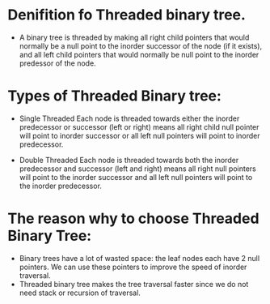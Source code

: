 # Denifition fo Threaded binary tree. 
  - A binary tree is threaded by making all right child pointers that would normally be a null point to the inorder successor of the node (if it exists), 
  and all left child pointers that would normally be null point to the inorder predessor of the node. 
  
  
# Types of Threaded Binary tree:
  - Single Threaded
  Each node is threaded towards either the inorder predecessor or successor (left or right) means all right child null pointer will point to 
  inorder successor or all left null pointers will point to inorder predecessor. 
  
  - Double Threaded 
  Each node is threaded towards both the inorder predecessor and successor (left and right) means all right null pointers will point to 
  the inorder successor and all left null pointers will point to the inorder predecessor. 

  
# The reason why to choose Threaded Binary Tree:
  - Binary trees have a lot of wasted space: the leaf nodes each have 2 null pointers. We can use these pointers to improve the speed of 
  inorder traversal. 
  - Threaded binary tree makes the tree traversal faster since we do not need stack or recursion of traversal. 

